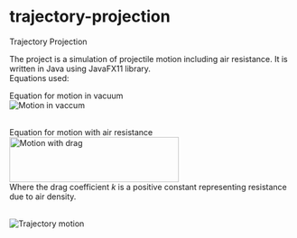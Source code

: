 # trajectory-projection
Trajectory Projection

The project is a simulation of projectile motion including air resistance. It is written in Java using JavaFX11 library.<br>
Equations used:<br>

Equation for motion in vacuum<br>
<img src="https://i.ibb.co/nnBnjVz/Equation2.png" title="Motion in vaccum"><br><br>

Equation for motion with air resistance<br>
<img src="https://i.ibb.co/2cG3S8M/Equation1.png" width="300px" height="80px" title="Motion with drag"/><br>
Where the drag coefficient <i>k</i> is a positive constant representing resistance due to air density.<br><br>

<img src="https://media.giphy.com/media/9OZVctKK14tCqtcFxf/giphy.gif" title="Trajectory motion">

